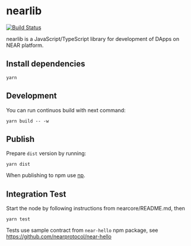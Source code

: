 # nearlib

[![Build Status](https://gitlab.com/near-protocol/nearlib/badges/master/pipeline.svg)](https://gitlab.com/near-protocol/nearlib/pipelines)

nearlib is a JavaScript/TypeScript library for development of DApps on NEAR platform.

## Install dependencies

```
yarn
```

## Development

You can run continuos build with next command:
```
yarn build -- -w
```

## Publish

Prepare `dist` version by running:

```
yarn dist
```

When publishing to npm use [np](https://github.com/sindresorhus/np). 

## Integration Test

Start the node by following instructions from nearcore/README.md, then
```
yarn test
```

Tests use sample contract from `near-hello` npm package, see https://github.com/nearprotocol/near-hello
